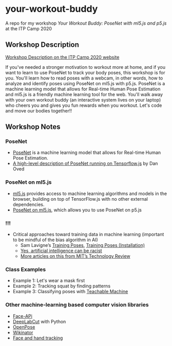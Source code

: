 # your-workout-buddy
A repo for my workshop *Your Workout Buddy: PoseNet with ml5.js and p5.js* at the ITP Camp 2020

## Workshop Description

[Workshop Description on the ITP Camp 2020 website](https://itp.nyu.edu/camp2020/session/109)

If you've needed a stronger motivation to workout more at home, and if you want to learn to use PoseNet to track your body poses, this workshop is for you.
You'll learn how to read poses with a webcam, in other words, how to analyze and identify poses using PoseNet on ml5.js with p5.js. PoseNet is a machine learning model that allows for Real-time Human Pose Estimation and ml5.js is a friendly machine learning tool for the web.
You'll walk away with your own workout buddy (an interactive system lives on your laptop) who cheers you and gives you fun rewards when you workout.
Let's code and move our bodies together!!

## Workshop Notes

### PoseNet
- [PoseNet](https://github.com/tensorflow/tfjs-models/tree/master/posenet) is a machine learning model that allows for Real-time Human Pose Estimation.
- [A high-level description of PoseNet running on Tensorflow.js](https://medium.com/tensorflow/real-time-human-pose-estimation-in-the-browser-with-tensorflow-js-7dd0bc881cd5) by Dan Oved

### PoseNet on ml5.js
- [ml5.js](https://ml5js.org/) provides access to machine learning algorithms and models in the browser, building on top of TensorFlow.js with no other external dependencies.
- [PoseNet on ml5.js](https://learn.ml5js.org/docs/#/reference/posenet), which allows you to use PoseNet on p5.js

### !!!
- Critical approaches toward training data in machine learning (important to be mindful of the bias algorithm in AI)
  - Sam Lavigne’s [Training Poses](https://lav.io/projects/training-poses/), [Training Poses (Installation)](https://lav.io/projects/training-poses-installation/)
  - [Yes, artificial intelligence can be racist](https://www.vox.com/science-and-health/2019/1/23/18194717/alexandria-ocasio-cortez-ai-bias)
  - [More articles on this from MIT’s Technology Review](https://www.dropbox.com/sh/bqr625b6lk3mcww/AABcpZfnoSBRii65suri5kq4a?dl=0)
  
### Class Examples
- Example 1: Let's wear a mask first
- Example 2: Tracking squat by finding patterns
- Example 3: Classifying poses with [Teachable Machine](https://teachablemachine.withgoogle.com/)

### Other machine-learning based computer vision libraries
- [Face-APi](https://learn.ml5js.org/docs/#/reference/face-api)
- [DeepLabCut](https://www.mousemotorlab.org/deeplabcut) with Python
- [OpenPose](https://github.com/CMU-Perceptual-Computing-Lab/openpose)
- [Wikinator](http://www.wekinator.org/videos/)
- [Face and hand tracking](https://blog.tensorflow.org/2020/03/face-and-hand-tracking-in-browser-with-mediapipe-and-tensorflowjs.html?linkId=83996111)
